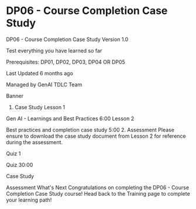 # DP06 - Course Completion Case Study

DP06 - Course Completion Case Study
Version 1.0


Test everything you have learned so far



Prerequisites: DP01, DP02, DP03, DP04 OR DP05

Last Updated 6 months ago

Managed by GenAI TDLC Team

Banner
1. Case Study
Lesson 1

Gen AI - Learnings and Best Practices
6:00
Lesson 2

Best practices and completion case study
5:00
2. Assessment
Please ensure to download the case study document from Lesson 2 for reference during the assessment.

Quiz 1

Quiz
30:00

Case Study

Assessment
What's Next
Congratulations on completing the DP06 - Course Completion Case Study course! Head back to the Training page to complete your learning path!